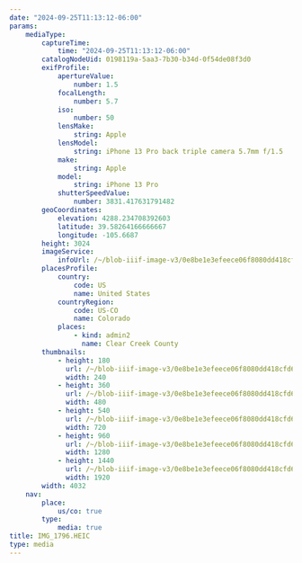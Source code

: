 ```yaml
---
date: "2024-09-25T11:13:12-06:00"
params:
    mediaType:
        captureTime:
            time: "2024-09-25T11:13:12-06:00"
        catalogNodeUid: 0198119a-5aa3-7b30-b34d-0f54de08f3d0
        exifProfile:
            apertureValue:
                number: 1.5
            focalLength:
                number: 5.7
            iso:
                number: 50
            lensMake:
                string: Apple
            lensModel:
                string: iPhone 13 Pro back triple camera 5.7mm f/1.5
            make:
                string: Apple
            model:
                string: iPhone 13 Pro
            shutterSpeedValue:
                number: 3831.417631791482
        geoCoordinates:
            elevation: 4288.234708392603
            latitude: 39.58264166666667
            longitude: -105.6687
        height: 3024
        imageService:
            infoUrl: /~/blob-iiif-image-v3/0e8be1e3efeece06f8080dd418cfd6338f9ff5a2ed30ce5751b547076868aaf4/info.json
        placesProfile:
            country:
                code: US
                name: United States
            countryRegion:
                code: US-CO
                name: Colorado
            places:
                - kind: admin2
                  name: Clear Creek County
        thumbnails:
            - height: 180
              url: /~/blob-iiif-image-v3/0e8be1e3efeece06f8080dd418cfd6338f9ff5a2ed30ce5751b547076868aaf4/full/240%2C180/0/default.jpg
              width: 240
            - height: 360
              url: /~/blob-iiif-image-v3/0e8be1e3efeece06f8080dd418cfd6338f9ff5a2ed30ce5751b547076868aaf4/full/480%2C360/0/default.jpg
              width: 480
            - height: 540
              url: /~/blob-iiif-image-v3/0e8be1e3efeece06f8080dd418cfd6338f9ff5a2ed30ce5751b547076868aaf4/full/720%2C540/0/default.jpg
              width: 720
            - height: 960
              url: /~/blob-iiif-image-v3/0e8be1e3efeece06f8080dd418cfd6338f9ff5a2ed30ce5751b547076868aaf4/full/1280%2C960/0/default.jpg
              width: 1280
            - height: 1440
              url: /~/blob-iiif-image-v3/0e8be1e3efeece06f8080dd418cfd6338f9ff5a2ed30ce5751b547076868aaf4/full/1920%2C1440/0/default.jpg
              width: 1920
        width: 4032
    nav:
        place:
            us/co: true
        type:
            media: true
title: IMG_1796.HEIC
type: media
---
```

